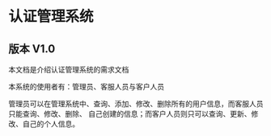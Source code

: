 # 认证管理系统

## 版本 V1.0

本文档是介绍认证管理系统的需求文档

本系统的使用者有：管理员、客服人员与客户人员

管理员可以在管理系统中、查询、添加、修改、删除所有的用户信息，而客服人员只能查询、修改、删除、
自己创建的信息；而客户人员则只可以查询、更新、修改、自己的个人信息。

